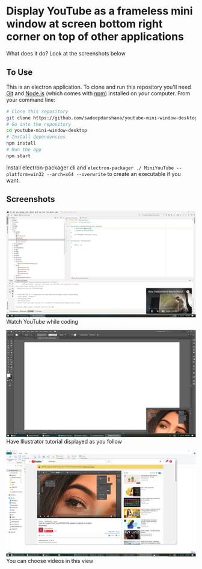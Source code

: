 # Display YouTube as a frameless mini window at screen bottom right corner on top of other applications
What does it do? Look at the screenshots below
## To Use
This is an electron application.
To clone and run this repository you'll need [Git](https://git-scm.com) and [Node.js](https://nodejs.org/en/download/) (which comes with [npm](http://npmjs.com)) installed on your computer. From your command line:

```bash
# Clone this repository
git clone https://github.com/sadeepdarshana/youtube-mini-window-desktop
# Go into the repository
cd youtube-mini-window-desktop
# Install dependencies
npm install
# Run the app
npm start
```
Install electron-packager cli and ```electron-packager ./ MiniYouTube --platform=win32 --arch=x64 --overwrite``` to create an executable if you want.

## Screenshots
![Image 1](/README_IMAGE1.jpg)
Watch YouTube while coding

![Image 2](/README_IMAGE2.jpg)
Have Illustrator tutorial displayed as you follow

![Image 2](/README_IMAGE3.png)
You can choose videos in this view
